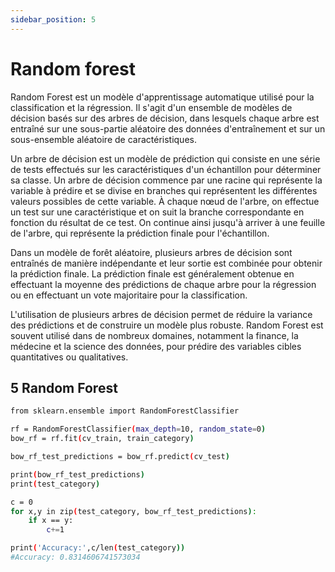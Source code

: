 ```yaml
---
sidebar_position: 5
---
```


# Random forest

Random Forest est un modèle d'apprentissage automatique utilisé pour la classification et la régression. Il s'agit d'un ensemble de modèles de décision basés sur des arbres de décision, dans lesquels chaque arbre est entraîné sur une sous-partie aléatoire des données d'entraînement et sur un sous-ensemble aléatoire de caractéristiques.

Un arbre de décision est un modèle de prédiction qui consiste en une série de tests effectués sur les caractéristiques d'un échantillon pour déterminer sa classe. Un arbre de décision commence par une racine qui représente la variable à prédire et se divise en branches qui représentent les différentes valeurs possibles de cette variable. À chaque nœud de l'arbre, on effectue un test sur une caractéristique et on suit la branche correspondante en fonction du résultat de ce test. On continue ainsi jusqu'à arriver à une feuille de l'arbre, qui représente la prédiction finale pour l'échantillon.

Dans un modèle de forêt aléatoire, plusieurs arbres de décision sont entraînés de manière indépendante et leur sortie est combinée pour obtenir la prédiction finale. La prédiction finale est généralement obtenue en effectuant la moyenne des prédictions de chaque arbre pour la régression ou en effectuant un vote majoritaire pour la classification.

L'utilisation de plusieurs arbres de décision permet de réduire la variance des prédictions et de construire un modèle plus robuste. Random Forest est souvent utilisé dans de nombreux domaines, notamment la finance, la médecine et la science des données, pour prédire des variables cibles quantitatives ou qualitatives.

## 5 Random Forest

```bash
from sklearn.ensemble import RandomForestClassifier

rf = RandomForestClassifier(max_depth=10, random_state=0)
bow_rf = rf.fit(cv_train, train_category)

bow_rf_test_predictions = bow_rf.predict(cv_test)

print(bow_rf_test_predictions)
print(test_category)

c = 0
for x,y in zip(test_category, bow_rf_test_predictions):
    if x == y:
        c+=1

print('Accuracy:',c/len(test_category))
#Accuracy: 0.8314606741573034
```
